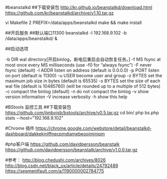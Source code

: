 #beanstalkd
##下载安装包
http://kr.github.io/beanstalkd/download.html
https://github.com/kr/beanstalkd/archive/v1.10.tar.gz

vi Makefile
      2 PREFIX=/data/apps/beanstalkd
make && make install

##开启服务
##默认端口11300
beanstalkd -l 192.168.9.102 -b /data/apps/beanstalkd/ &

##启动选项

-b DIR   wal directory[开启binlog，断电后重启会自动恢复任务。]
-f MS    fsync at most once every MS milliseconds (use -f0 for “always fsync”)
-F       never fsync (default)
-l ADDR  listen on address (default is 0.0.0.0)
-p PORT  listen on port (default is 11300)
-u USER  become user and group
-z BYTES set the maximum job size in bytes (default is 65535)
-s BYTES set the size of each wal file (default is 10485760)
(will be rounded up to a multiple of 512 bytes)
-c       compact the binlog (default)
-n       do not compact the binlog
-v       show version information
-V       increase verbosity
-h       show this help


#BStools 监控工具
##下载安装包
https://github.com/jimbojsb/bstools/archive/v0.5.tar.gz
cd bin/
php bs.php stats --host="192.168.9.102"

#Chrome 插件
https://chrome.google.com/webstore/detail/beanstalkd-dashboard/dakkekjnlffnecpmdiamebeooimjnipm

#php客户端
https://github.com/davidpersson/beanstalk
https://github.com/davidpersson/beanstalk/archive/v1.0.0.tar.gz

#参考：
http://blog.chedushi.com/archives/8026
http://blog.csdn.net/black_ox/article/details/24792489
https://segmentfault.com/a/1190000002784775
